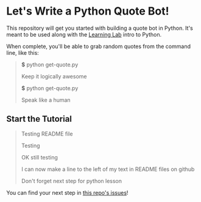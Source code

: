 # Let's Write a Python Quote Bot!

This repository will get you started with building a quote bot in Python. It's meant to be used along with the [Learning Lab](https://lab.github.com) intro to Python.

When complete, you'll be able to grab random quotes from the command line, like this:

> **$** python get-quote.py
> 
> Keep it logically awesome
> 
> **$** python get-quote.py
> 
> Speak like a human

## Start the Tutorial

> Testing README file
> 
> Testing
> 
>  OK still testing
> 
> I can now make a line to the left of my text in README files on github
>
> Don't forget next step for python lesson


You can find your next step in [this repo's issues](../../issues/)!
